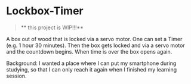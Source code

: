 # Lockbox-Timer

> ** this project is WIP!!!**

A box out of wood that is locked via a servo motor. One can set a Timer (e.g. 1 hour 30 minutes). Then the box gets locked and via a servo motor and the countdown begins. When time is over the box opens again. 

Background: 
I wanted a place where I can put my smartphone during studying, so that I can only reach it again when I finished my learning session. 
